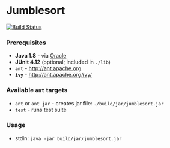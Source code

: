 # Jumblesort

[![Build Status](https://travis-ci.org/lamchau/jumblesort.svg?branch=master)](https://travis-ci.org/lamchau/jumblesort)

### Prerequisites
  * **Java 1.8** - via [Oracle](http://www.oracle.com/technetwork/java/javase/downloads/jdk8-downloads-2133151.html)
  * **JUnit 4.12** (optional; included in `./lib`)
  * **`ant`** - http://ant.apache.org
  * **`ivy`** - http://ant.apache.org/ivy/

### Available `ant` targets
  * `ant` or `ant jar` - creates jar file: `./build/jar/jumblesort.jar`
  * `test` - runs test suite

### Usage
 * stdin: `java -jar build/jar/jumblesort.jar`
